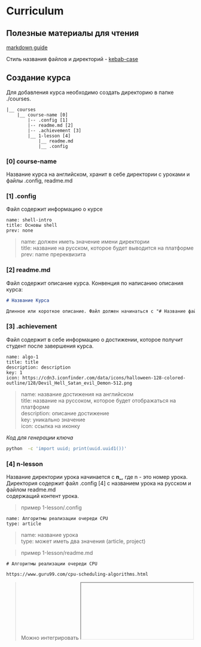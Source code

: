 # Curriculum

## Полезные материалы для чтения

[markdown guide](https://www.markdownguide.org/basic-syntax/)

Стиль названия файлов и директорий - [kebab-case](https://techrocks.ru/2018/08/09/most-common-programming-case-types/)

## Создание курса

Для добавления курса необходимо создать директорию в папке ./courses.
```
|__ courses
    |__ course-name [0]
        |-- .config [1]
        |-- readme.md [2]
        |-- .achievement [3]
        |__ 1-lesson [4]
            |__ readme.md
            |__ .config
```

### [0] course-name
Название курса на английском, хранит в себе директории с уроками и файлы .config, readme.md

### [1] .config
Файл содержит информацию о курсе
```text
name: shell-intro
title: Основы shell
prev: none
```
> name: должен иметь значение имени директории <br>
> title: название на русском, которое будет выводится на платформе <br>
> prev: name пререквизита

### [2] readme.md
Файл содержит описание курса. Конвенция по написанию описания курса:
```markdown
# Название Курса

Длинное или короткое описание. Файл должен начинаться с "# Название файла", далее пустая новая линия и на след линии следует описание курса. После описания курса может следовать что угодно.
```

### [3] .achievement
Файл содержит в себе информацию о достижении, которое получит студент после завершения курса.
```text
name: algo-1
title: title
description: description
key: 1
icon: https://cdn3.iconfinder.com/data/icons/halloween-128-colored-outline/128/Devil_Hell_Satan_evil_Demon-512.png
```

> name: название достижения на английском <br>
> title: название на руссоком, которое будет отображаться на платформе <br>
> description: описание достижение <br>
> key: уникально значение <br>
> icon: ссылка на иконку

*Код для генерации ключа*
```bash
python  -c 'import uuid; print(uuid.uuid1())'
```

### [4] n-lesson
Название директории урока начинается с **n_**, где n - это номер урока. <br>
Директория содержит файл .config [4] c названием урока на русском и файлом readme.md <br>
содержащий контент урока.

> пример 1-lesson/.config
```text
name: Алгоритмы реализации очереди CPU
type: article
``` 

> name: название урока <br>
> type: может иметь два значения (article, project)

> пример 1-lesson/readme.md
```text
# Алгоритмы реализации очереди CPU

https://www.guru99.com/cpu-scheduling-algorithms.html
```

> Можно интегрировать <iframe>

